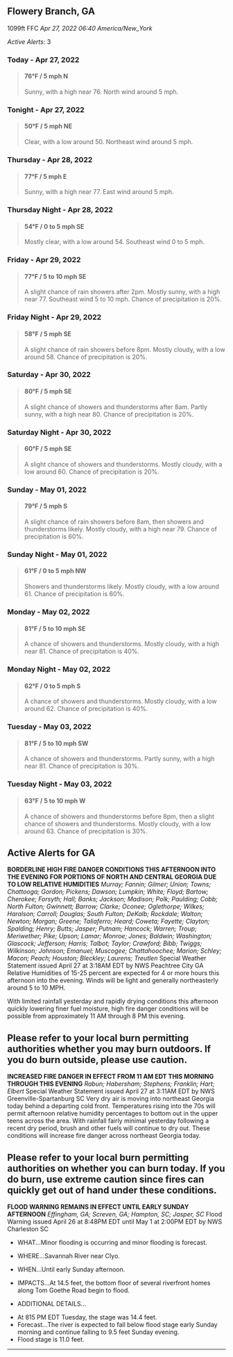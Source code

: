 ## Flowery Branch, GA
1099ft
FFC
*Apr 27, 2022 06:40 America/New_York*

*Active Alerts:* 3
### Today - Apr 27, 2022
> #### **76&deg;F** / 5 mph N
> Sunny, with a high near 76. North wind around 5 mph.

### Tonight - Apr 27, 2022
> #### **50&deg;F** / 5 mph NE
> Clear, with a low around 50. Northeast wind around 5 mph.

### Thursday - Apr 28, 2022
> #### **77&deg;F** / 5 mph E
> Sunny, with a high near 77. East wind around 5 mph.

### Thursday Night - Apr 28, 2022
> #### **54&deg;F** / 0 to 5 mph SE
> Mostly clear, with a low around 54. Southeast wind 0 to 5 mph.

### Friday - Apr 29, 2022
> #### **77&deg;F** / 5 to 10 mph SE
> A slight chance of rain showers after 2pm. Mostly sunny, with a high near 77. Southeast wind 5 to 10 mph. Chance of precipitation is 20%.

### Friday Night - Apr 29, 2022
> #### **58&deg;F** / 5 mph SE
> A slight chance of rain showers before 8pm. Mostly cloudy, with a low around 58. Chance of precipitation is 20%.

### Saturday - Apr 30, 2022
> #### **80&deg;F** / 5 mph SE
> A slight chance of showers and thunderstorms after 8am. Partly sunny, with a high near 80. Chance of precipitation is 20%.

### Saturday Night - Apr 30, 2022
> #### **60&deg;F** / 5 mph SE
> A slight chance of showers and thunderstorms. Mostly cloudy, with a low around 60. Chance of precipitation is 20%.

### Sunday - May 01, 2022
> #### **79&deg;F** / 5 mph S
> A slight chance of rain showers before 8am, then showers and thunderstorms likely. Mostly cloudy, with a high near 79. Chance of precipitation is 60%.

### Sunday Night - May 01, 2022
> #### **61&deg;F** / 0 to 5 mph NW
> Showers and thunderstorms likely. Mostly cloudy, with a low around 61. Chance of precipitation is 60%.

### Monday - May 02, 2022
> #### **81&deg;F** / 5 to 10 mph SE
> A chance of showers and thunderstorms. Mostly cloudy, with a high near 81. Chance of precipitation is 40%.

### Monday Night - May 02, 2022
> #### **62&deg;F** / 0 to 5 mph S
> A chance of showers and thunderstorms. Mostly cloudy, with a low around 62. Chance of precipitation is 40%.

### Tuesday - May 03, 2022
> #### **81&deg;F** / 5 to 10 mph SW
> A chance of showers and thunderstorms. Partly sunny, with a high near 81. Chance of precipitation is 30%.

### Tuesday Night - May 03, 2022
> #### **63&deg;F** / 5 to 10 mph W
> A chance of showers and thunderstorms before 8pm, then a slight chance of showers and thunderstorms. Mostly cloudy, with a low around 63. Chance of precipitation is 30%.

## Active Alerts for GA

**BORDERLINE HIGH FIRE DANGER CONDITIONS THIS AFTERNOON INTO THE EVENING FOR PORTIONS OF NORTH AND CENTRAL GEORGIA DUE TO LOW RELATIVE HUMIDITIES**
*Murray; Fannin; Gilmer; Union; Towns; Chattooga; Gordon; Pickens; Dawson; Lumpkin; White; Floyd; Bartow; Cherokee; Forsyth; Hall; Banks; Jackson; Madison; Polk; Paulding; Cobb; North Fulton; Gwinnett; Barrow; Clarke; Oconee; Oglethorpe; Wilkes; Haralson; Carroll; Douglas; South Fulton; DeKalb; Rockdale; Walton; Newton; Morgan; Greene; Taliaferro; Heard; Coweta; Fayette; Clayton; Spalding; Henry; Butts; Jasper; Putnam; Hancock; Warren; Troup; Meriwether; Pike; Upson; Lamar; Monroe; Jones; Baldwin; Washington; Glascock; Jefferson; Harris; Talbot; Taylor; Crawford; Bibb; Twiggs; Wilkinson; Johnson; Emanuel; Muscogee; Chattahoochee; Marion; Schley; Macon; Peach; Houston; Bleckley; Laurens; Treutlen*
Special Weather Statement issued April 27 at 3:18AM EDT by NWS Peachtree City GA
Relative Humidities of 15-25 percent are expected for 4 or more
hours this afternoon into the evening. Winds will be light and
generally northeasterly around 5 to 10 MPH.

With limited rainfall yesterday and rapidly drying conditions
this afternoon quickly lowering finer fuel moisture, high fire
danger conditions will be possible from approximately 11 AM
through 8 PM this evening.

Please refer to your local burn permitting authorities
whether you may burn outdoors. If you do burn outside, please use
caution.
---

**INCREASED FIRE DANGER IN EFFECT FROM 11 AM EDT THIS MORNING THROUGH THIS EVENING**
*Rabun; Habersham; Stephens; Franklin; Hart; Elbert*
Special Weather Statement issued April 27 at 3:11AM EDT by NWS Greenville-Spartanburg SC
Very dry air is moving into northeast Georgia today behind a
departing cold front. Temperatures rising into the 70s will permit
afternoon relative humidity percentages to bottom out in the
upper teens across the area. With rainfall fairly minimal
yesterday following a recent dry period, brush and other fuels
will continue to dry out. These conditions will increase fire
danger across northeast Georgia today.

Please refer to your local burn permitting authorities on whether
you can burn today. If you do burn, use extreme caution since
fires can quickly get out of hand under these conditions.
---

**FLOOD WARNING REMAINS IN EFFECT UNTIL EARLY SUNDAY AFTERNOON**
*Effingham, GA; Screven, GA; Hampton, SC; Jasper, SC*
Flood Warning issued April 26 at 8:48PM EDT until May 1 at 2:00PM EDT by NWS Charleston SC
* WHAT...Minor flooding is occurring and minor flooding is forecast.

* WHERE...Savannah River near Clyo.

* WHEN...Until early Sunday afternoon.

* IMPACTS...At 14.5 feet, the bottom floor of several riverfront
homes along Tom Goethe Road begin to flood.

* ADDITIONAL DETAILS...
- At 815 PM EDT Tuesday, the stage was 14.4 feet.
- Forecast...The river is expected to fall below flood stage
early Sunday morning and continue falling to 9.5 feet Sunday
evening.
- Flood stage is 11.0 feet.
---

